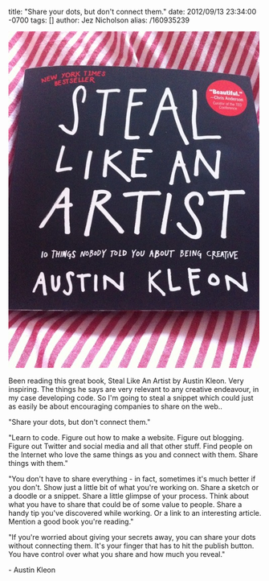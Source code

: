 title: "Share your dots, but don't connect them."
date: 2012/09/13 23:34:00 -0700
tags: []
author: Jez Nicholson
alias: /160935239

<p><div class='p_embed p_image_embed'>
<a href="/media/getfile/files.posterous.com/jnicho02/ssGtuHlwfmuwaesqIGyBcvHyvzkIAkjsFJGzbeEgwrcAznufsljBtGmkcsDj/p198.jpg.scaled1000.jpg"><img alt="P198" height="669" src="/media/getfile/files.posterous.com/jnicho02/ssGtuHlwfmuwaesqIGyBcvHyvzkIAkjsFJGzbeEgwrcAznufsljBtGmkcsDj/p198.jpg.scaled500.jpg" width="500" /></a>
</div>
</p>
<p>Been reading this great book, Steal Like An Artist by Austin Kleon. Very inspiring. The things he says are very relevant to any creative endeavour, in my case developing code. So I'm going to steal a snippet which could just as easily be about encouraging companies to share on the web..</p>
<p>"Share your dots, but don't connect them."</p>
<p>"Learn to code. Figure out how to make a website. Figure out blogging. Figure out Twitter and social media and all that other stuff. Find people on the Internet who love the same things as you and connect with them. Share things with them."</p>
<p>"You don't have to share everything - in fact, sometimes it's much better if you don't. Show just a little bit of what you're working on. Share a sketch or a doodle or a snippet. Share a little glimpse of your process. Think about what you have to share that could be of some value to people. Share a handy tip you've discovered while working. Or a link to an interesting article. Mention a good book you're reading."</p>
<p>"If you're worried about giving your secrets away, you can share your dots without connecting them. It's your finger that has to hit the publish button. You have control over what you share and how much you reveal."</p>
<p>- Austin Kleon</p>
